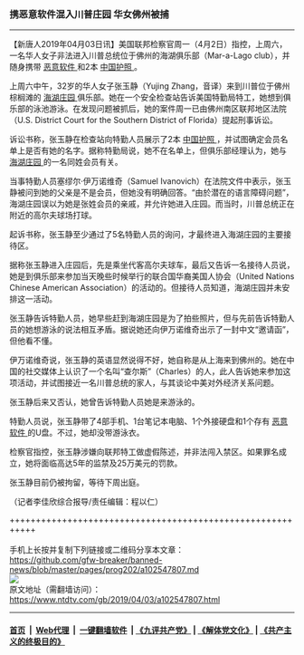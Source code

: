 ### 携恶意软件混入川普庄园 华女佛州被捕
------------------------

<div class="post_content" itemprop="articleBody">
 <p>
  【新唐人2019年04月03日讯】美国联邦检察官周一（4月2日）指控，上周六，一名华人女子非法进入川普总统位于佛州的海湖俱乐部（Mar-a-Lago club），并随身携带
  <a href="https://www.ntdtv.com/gb/恶意软件.htm">
   恶意软件
  </a>
  和2本
  <a href="https://www.ntdtv.com/gb/中国护照.htm">
   中国护照
  </a>
  。
 </p>
 <p>
  上周六中午，32岁的华人女子张玉静（Yujing Zhang，音译）来到川普位于佛州棕榈滩的
  <a href="https://www.ntdtv.com/gb/海湖庄园.htm">
   海湖庄园
  </a>
  俱乐部。她在一个安全检查站告诉美国特勤局特工，她想到俱乐部的泳池游泳。在发现问题被抓后，她的案件周一已由佛州南区联邦地区法院（U.S. District Court for the Southern District of Florida）提起刑事诉讼。
 </p>
 <p>
  诉讼书称，张玉静在检查站向特勤人员展示了2本
  <a href="https://www.ntdtv.com/gb/中国护照.htm">
   中国护照
  </a>
  ，并试图确定会员名单上是否有她的名字。据称特勤局说，她不在名单上，但俱乐部经理认为，她与
  <a href="https://www.ntdtv.com/gb/海湖庄园.htm">
   海湖庄园
  </a>
  的一名同姓会员有关。
 </p>
 <p>
  当事特勤人员塞缪尔‧伊万诺维奇（Samuel Ivanovich）在法院文件中表示，张玉静被问到她的父亲是不是会员，但她没有明确回答。“由於潜在的语言障碍问题”，海湖庄园误以为她是张姓会员的亲戚，并允许她进入庄园。而当时，川普总统正在附近的高尔夫球场打球。
 </p>
 <p>
  起诉书称，张玉静至少通过了5名特勤人员的询问，才最终进入海湖庄园的主要接待区。
 </p>
 <p>
  据称张玉静进入庄园后，先是乘坐代客高尔夫球车，最后又告诉一名接待人员说，她是到俱乐部来参加当天晚些时候举行的联合国华裔美国人协会（United Nations Chinese American Association）的活动的。但接待人员知道，海湖庄园并未安排这一活动。
 </p>
 <p>
  张玉静告诉特勤人员，她早些赶到海湖庄园是为了拍些照片，但与先前告诉特勤人员的她想游泳的说法相互矛盾。据说她还向伊万诺维奇出示了一封中文“邀请函”，但他看不懂。
 </p>
 <p>
  伊万诺维奇说，张玉静的英语显然说得不好，她自称是从上海来到佛州的。她在中国的社交媒体上认识了一个名叫“查尔斯”（Charles）的人，此人告诉她来参加这项活动，并试图接近一名川普总统的家人，与其谈论中美对外经济关系问题。
 </p>
 <p>
  张玉静后来又否认，她曾告诉特勤人员她是来游泳的。
 </p>
 <p>
  特勤人员说，张玉静带了4部手机、1台笔记本电脑、1个外接硬盘和1个存有
  <a href="https://www.ntdtv.com/gb/恶意软件.htm">
   恶意软件
  </a>
  的U盘。不过，她却没带游泳衣。
 </p>
 <p>
  检察官指控，张玉静涉嫌向联邦特工做虚假陈述，并非法闯入禁区。如果罪名成立，她将面临高达5年的监禁及25万美元的罚款。
 </p>
 <p>
  张玉静目前仍被拘留，等待下周出庭。
 </p>
 <p>
  （记者李佳欣综合报导/责任编辑：程以仁）
 </p>
 <div class="single_ad">
 </div>
</div>

+++++++++++++++++++++++++++++++++++++++++++++++++++++++++++<br/><br/>
手机上长按并复制下列链接或二维码分享本文章：<br/>
https://github.com/gfw-breaker/banned-news/blob/master/pages/prog202/a102547807.md <br/>
<a href='https://github.com/gfw-breaker/banned-news/blob/master/pages/prog202/a102547807.md'><img src='https://github.com/gfw-breaker/banned-news/blob/master/pages/prog202/a102547807.md.png'/></a> <br/>
原文地址（需翻墙访问）：https://www.ntdtv.com/gb/2019/04/03/a102547807.html


------------------------
#### [首页](https://github.com/gfw-breaker/banned-news/blob/master/README.md) &nbsp;|&nbsp; [Web代理](https://github.com/labour-camp/helloworld) &nbsp;|&nbsp; [一键翻墙软件](https://github.com/gfw-breaker/nogfw/blob/master/README.md) &nbsp;| [《九评共产党》](https://github.com/gfw-breaker/9ping.md/blob/master/README.md#九评之一评共产党是什么) | [《解体党文化》](https://github.com/gfw-breaker/jtdwh.md/blob/master/README.md) | [《共产主义的终极目的》](https://github.com/gfw-breaker/gczydzjmd.md/blob/master/README.md)

